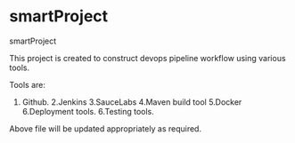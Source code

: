 # smartProject
smartProject

This project is created to construct devops pipeline workflow using various tools.

Tools are:
   1. Github.
   2.Jenkins
   3.SauceLabs
   4.Maven build tool
   5.Docker
   6.Deployment tools.
   6.Testing tools.
   
   Above file will be updated appropriately as required.
